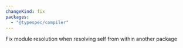 ```yaml
---
changeKind: fix
packages:
  - "@typespec/compiler"
---
```


Fix module resolution when resolving self from within another package